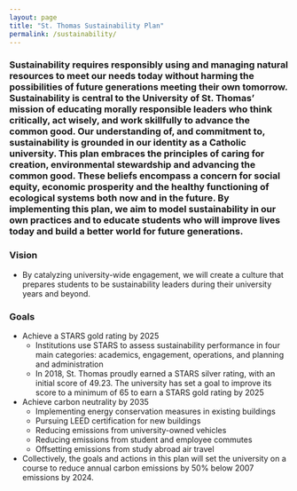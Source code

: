 ```yaml
--- 
layout: page
title: "St. Thomas Sustainability Plan"
permalink: /sustainability/
--- 
```

### Sustainability requires responsibly using and managing natural resources to meet our needs today without harming the possibilities of future generations meeting their own tomorrow. Sustainability is central to the University of St. Thomas’ mission of educating morally responsible leaders who think critically, act wisely, and work skillfully to advance the common good. Our understanding of, and commitment to, sustainability is grounded in our identity as a Catholic university. This plan embraces the principles of caring for creation, environmental stewardship and advancing the common good. These beliefs encompass a concern for social equity, economic prosperity and the healthy functioning of ecological systems both now and in the future. By implementing this plan, we aim to model sustainability in our own practices and to educate students who will improve lives today and build a better world for future generations.

### Vision
- By catalyzing university-wide engagement, we will create a culture that prepares students to be sustainability leaders during their university years and beyond.

### Goals
- Achieve a STARS gold rating by 2025
    - Institutions use STARS to assess sustainability performance in four main categories: academics, engagement, operations, and planning and administration
    - In 2018, St. Thomas proudly earned a STARS silver rating, with an initial score of 49.23. The university has set a goal to improve its score to a minimum of 65 to earn a STARS gold rating by 2025
- Achieve carbon neutrality by 2035
    - Implementing energy conservation measures in existing buildings 
    - Pursuing LEED certification for new buildings 
    - Reducing emissions from university-owned vehicles 
    - Reducing emissions from student and employee commutes 
    - Offsetting emissions from study abroad air travel
- Collectively, the goals and actions in this plan will set the university on a course to reduce annual carbon emissions by 50% below 2007 emissions by 2024.

